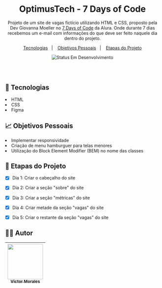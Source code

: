 <h1 align="center">OptimusTech - 7 Days of Code</h1>

<p align="center">
  Projeto de um site de vagas fictício utilizando HTML e CSS, proposto pela Dev Giovanna Moeller no <a href="https://7daysofcode.io/">7 Days of Code</a>
  da Alura. Onde durante 7 dias recebemos um e-mail com informações do que deve ser feito naquele dia dentro do projeto.
</p>

<p align="center">
  <a href="#-tecnologias">Tecnologias</a>&nbsp;&nbsp;&nbsp;|&nbsp;&nbsp;&nbsp;
  <a href="#-objetivos-pessoais">Objetivos Pessoais</a>&nbsp;&nbsp;&nbsp;|&nbsp;&nbsp;&nbsp;
  <a href="#-etapas-do-projeto">Etapas do Projeto</a>
</p>

<p align="center">
  <img alt="Status Em Desenvolvimento" src="http://img.shields.io/static/v1?label=STATUS&message=EM%20DESENVOLVIMENTO&color=GREEN&style=for-the-badge">
</p>

<br>
<br>

## 🚀 Tecnologias

<li>HTML</li>
<li>CSS</li>
<li>Figma</li>

## 📈 Objetivos Pessoais

<li>Implementar responsividade</li>
<li>Criação de menu hamburguer para telas menores</li>
<li>Utilização do Block Element Modifier (BEM) no nome das classes</li>

## 📝 Etapas do Projeto

- [X] Dia 1: Criar o cabeçalho do site
- [X] Dia 2: Criar a seção "sobre" do site
- [X] Dia 3: Criar a seção "métricas" do site
- [x] Dia 4: Criar metade da seção "vagas" do site
- [X] Dia 5: Criar o restante da seção "vagas" do site


## 👨‍💻 Autor

| [<img src="https://avatars.githubusercontent.com/victor-tosto" width=115><br><sub>Victor Morales</sub>](https://github.com/victor-tosto) | 
| :---: |

